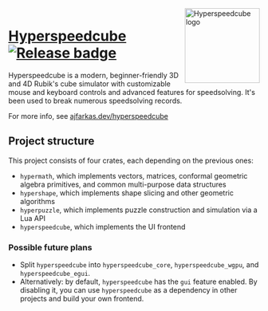 <img src="https://raw.githubusercontent.com/HactarCE/Hyperspeedcube/main/resources/icon/hyperspeedcube.svg?sanitize=true" alt="Hyperspeedcube logo" width="150" align="right">

# [Hyperspeedcube] [![Release badge]][Release link]

[Dependencies badge]: https://deps.rs/repo/github/HactarCE/Hyperspeedcube/status.svg "Dependencies status"
[Release badge]: https://img.shields.io/github/v/release/HactarCE/Hyperspeedcube
[Release link]: https://github.com/HactarCE/Hyperspeedcube/releases/latest

Hyperspeedcube is a modern, beginner-friendly 3D and 4D Rubik's cube simulator with customizable mouse and keyboard controls and advanced features for speedsolving. It's been used to break numerous speedsolving records.

For more info, see [ajfarkas.dev/hyperspeedcube](https://ajfarkas.dev/hyperspeedcube/)

[Hyperspeedcube]: https://ajfarkas.dev/hyperspeedcube/

## Project structure

This project consists of four crates, each depending on the previous ones:

- `hypermath`, which implements vectors, matrices, conformal geometric algebra primitives, and common multi-purpose data structures
- `hypershape`, which implements shape slicing and other geometric algorithms
- `hyperpuzzle`, which implements puzzle construction and simulation via a Lua API
- `hyperspeedcube`, which implements the UI frontend

### Possible future plans

- Split `hyperspeedcube` into `hyperspeedcube_core`, `hyperspeedcube_wgpu`, and `hyperspeedcube_egui`.
- Alternatively: by default, `hyperspeedcube` has the `gui` feature enabled. By disabling it, you can use `hyperspeedcube` as a dependency in other projects and build your own frontend.
